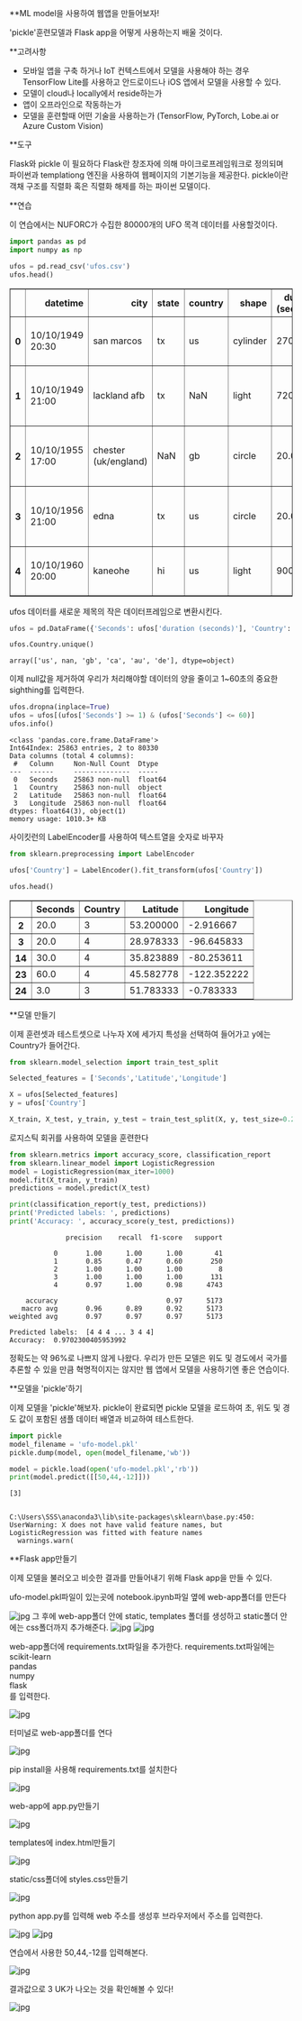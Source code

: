 **ML model을 사용하여 웹앱을 만들어보자!

'pickle'훈련모델과 Flask app을 어떻게 사용하는지 배울 것이다.

**고려사항
- 모바일 앱을 구축 하거나 IoT 컨텍스트에서 모델을 사용해야 하는 경우 TensorFlow Lite를 사용하고 안드로이드나 iOS 앱에서 모델을 사용할 수 있다.
- 모델이 cloud나 locally에서 reside하는가
- 앱이 오프라인으로 작동하는가
- 모델을 훈련할때 어떤 기술을 사용하는가 (TensorFlow, PyTorch, Lobe.ai or Azure Custom Vision)

**도구

Flask와 pickle 이 필요하다
Flask란 창조자에 의해 마이크로프레임워크로 정의되며 파이썬과 templationg 엔진을 사용하여 웹페이지의 기본기능을 제공한다.
pickle이란 객채 구조를 직렬화 혹은 직렬화 해제를 하는 파이썬 모델이다.

**연습

이 연습에서는 NUFORC가 수집한 80000개의 UFO 목격 데이터를 사용할것이다.


```python
import pandas as pd
import numpy as np

ufos = pd.read_csv('ufos.csv')
ufos.head()
```




<div>
<style scoped>
    .dataframe tbody tr th:only-of-type {
        vertical-align: middle;
    }

    .dataframe tbody tr th {
        vertical-align: top;
    }

    .dataframe thead th {
        text-align: right;
    }
</style>
<table border="1" class="dataframe">
  <thead>
    <tr style="text-align: right;">
      <th></th>
      <th>datetime</th>
      <th>city</th>
      <th>state</th>
      <th>country</th>
      <th>shape</th>
      <th>duration (seconds)</th>
      <th>duration (hours/min)</th>
      <th>comments</th>
      <th>date posted</th>
      <th>latitude</th>
      <th>longitude</th>
    </tr>
  </thead>
  <tbody>
    <tr>
      <th>0</th>
      <td>10/10/1949 20:30</td>
      <td>san marcos</td>
      <td>tx</td>
      <td>us</td>
      <td>cylinder</td>
      <td>2700.0</td>
      <td>45 minutes</td>
      <td>This event took place in early fall around 194...</td>
      <td>4/27/2004</td>
      <td>29.883056</td>
      <td>-97.941111</td>
    </tr>
    <tr>
      <th>1</th>
      <td>10/10/1949 21:00</td>
      <td>lackland afb</td>
      <td>tx</td>
      <td>NaN</td>
      <td>light</td>
      <td>7200.0</td>
      <td>1-2 hrs</td>
      <td>1949 Lackland AFB&amp;#44 TX.  Lights racing acros...</td>
      <td>12/16/2005</td>
      <td>29.384210</td>
      <td>-98.581082</td>
    </tr>
    <tr>
      <th>2</th>
      <td>10/10/1955 17:00</td>
      <td>chester (uk/england)</td>
      <td>NaN</td>
      <td>gb</td>
      <td>circle</td>
      <td>20.0</td>
      <td>20 seconds</td>
      <td>Green/Orange circular disc over Chester&amp;#44 En...</td>
      <td>1/21/2008</td>
      <td>53.200000</td>
      <td>-2.916667</td>
    </tr>
    <tr>
      <th>3</th>
      <td>10/10/1956 21:00</td>
      <td>edna</td>
      <td>tx</td>
      <td>us</td>
      <td>circle</td>
      <td>20.0</td>
      <td>1/2 hour</td>
      <td>My older brother and twin sister were leaving ...</td>
      <td>1/17/2004</td>
      <td>28.978333</td>
      <td>-96.645833</td>
    </tr>
    <tr>
      <th>4</th>
      <td>10/10/1960 20:00</td>
      <td>kaneohe</td>
      <td>hi</td>
      <td>us</td>
      <td>light</td>
      <td>900.0</td>
      <td>15 minutes</td>
      <td>AS a Marine 1st Lt. flying an FJ4B fighter/att...</td>
      <td>1/22/2004</td>
      <td>21.418056</td>
      <td>-157.803611</td>
    </tr>
  </tbody>
</table>
</div>



ufos 데이터를 새로운 제목의 작은 데이터프레임으로 변환시킨다.


```python
ufos = pd.DataFrame({'Seconds': ufos['duration (seconds)'], 'Country': ufos['country'],'Latitude': ufos['latitude'],'Longitude': ufos['longitude']})

ufos.Country.unique()
```




    array(['us', nan, 'gb', 'ca', 'au', 'de'], dtype=object)



이제 null값을 제거하여 우리가 처리해야할 데이터의 양을 줄이고 1~60초의 중요한 sighthing를 입력한다.


```python
ufos.dropna(inplace=True)
ufos = ufos[(ufos['Seconds'] >= 1) & (ufos['Seconds'] <= 60)]
ufos.info()
```

    <class 'pandas.core.frame.DataFrame'>
    Int64Index: 25863 entries, 2 to 80330
    Data columns (total 4 columns):
     #   Column     Non-Null Count  Dtype  
    ---  ------     --------------  -----  
     0   Seconds    25863 non-null  float64
     1   Country    25863 non-null  object 
     2   Latitude   25863 non-null  float64
     3   Longitude  25863 non-null  float64
    dtypes: float64(3), object(1)
    memory usage: 1010.3+ KB
    

사이킷런의 LabelEncoder를 사용하여 텍스트열을 숫자로 바꾸자


```python
from sklearn.preprocessing import LabelEncoder

ufos['Country'] = LabelEncoder().fit_transform(ufos['Country'])

ufos.head()
```




<div>
<style scoped>
    .dataframe tbody tr th:only-of-type {
        vertical-align: middle;
    }

    .dataframe tbody tr th {
        vertical-align: top;
    }

    .dataframe thead th {
        text-align: right;
    }
</style>
<table border="1" class="dataframe">
  <thead>
    <tr style="text-align: right;">
      <th></th>
      <th>Seconds</th>
      <th>Country</th>
      <th>Latitude</th>
      <th>Longitude</th>
    </tr>
  </thead>
  <tbody>
    <tr>
      <th>2</th>
      <td>20.0</td>
      <td>3</td>
      <td>53.200000</td>
      <td>-2.916667</td>
    </tr>
    <tr>
      <th>3</th>
      <td>20.0</td>
      <td>4</td>
      <td>28.978333</td>
      <td>-96.645833</td>
    </tr>
    <tr>
      <th>14</th>
      <td>30.0</td>
      <td>4</td>
      <td>35.823889</td>
      <td>-80.253611</td>
    </tr>
    <tr>
      <th>23</th>
      <td>60.0</td>
      <td>4</td>
      <td>45.582778</td>
      <td>-122.352222</td>
    </tr>
    <tr>
      <th>24</th>
      <td>3.0</td>
      <td>3</td>
      <td>51.783333</td>
      <td>-0.783333</td>
    </tr>
  </tbody>
</table>
</div>



**모델 만들기

이제 훈련셋과 테스트셋으로 나누자
X에 세가지 특성을 선택하여 들어가고 y에는 Country가 들어간다.


```python
from sklearn.model_selection import train_test_split

Selected_features = ['Seconds','Latitude','Longitude']

X = ufos[Selected_features]
y = ufos['Country']

X_train, X_test, y_train, y_test = train_test_split(X, y, test_size=0.2, random_state=0)
```

로지스틱 회귀를 사용하여 모델을 훈련한다


```python
from sklearn.metrics import accuracy_score, classification_report
from sklearn.linear_model import LogisticRegression
model = LogisticRegression(max_iter=1000)
model.fit(X_train, y_train)
predictions = model.predict(X_test)

print(classification_report(y_test, predictions))
print('Predicted labels: ', predictions)
print('Accuracy: ', accuracy_score(y_test, predictions))
```

                  precision    recall  f1-score   support
    
               0       1.00      1.00      1.00        41
               1       0.85      0.47      0.60       250
               2       1.00      1.00      1.00         8
               3       1.00      1.00      1.00       131
               4       0.97      1.00      0.98      4743
    
        accuracy                           0.97      5173
       macro avg       0.96      0.89      0.92      5173
    weighted avg       0.97      0.97      0.97      5173
    
    Predicted labels:  [4 4 4 ... 3 4 4]
    Accuracy:  0.9702300405953992
    

정확도는 약 96%로 나쁘지 않게 나왔다.
우리가 만든 모델은 위도 및 경도에서 국가를 추론할 수 있을 만큼 혁명적이지는 않지만 웹 앱에서 모델을 사용하기엔 좋은 연습이다.

**모델을 'pickle'하기

이제 모델을 'pickle'해보자. pickle이 완료되면 pickle 모델을 로드하여 초, 위도 및 경도 값이 포함된 샘플 데이터 배열과 비교하여 테스트한다.


```python
import pickle
model_filename = 'ufo-model.pkl'
pickle.dump(model, open(model_filename,'wb'))

model = pickle.load(open('ufo-model.pkl','rb'))
print(model.predict([[50,44,-12]]))
```

    [3]
    

    C:\Users\SSS\anaconda3\lib\site-packages\sklearn\base.py:450: UserWarning: X does not have valid feature names, but LogisticRegression was fitted with feature names
      warnings.warn(
    

**Flask app만들기

이제 모델을 불러오고 비슷한 결과를 만들어내기 위해 Flask app을 만들 수 있다.

ufo-model.pkl파일이 있는곳에 notebook.ipynb파일 옆에 web-app폴더를 만든다

![jpg](../images/2022-05-27-web/1.jpg)
그 후에 web-app폴더 안에 static, templates 폴더를 생성하고 static폴더 안에는 css폴더까지 추가해준다.
![jpg](../images/2022-05-27-web/2.jpg)
![jpg](../images/2022-05-27-web/3.jpg)

web-app폴더에 requirements.txt파일을 추가한다.
requirements.txt파일에는 <br/>
scikit-learn <br/>
pandas     <br/>
numpy        <br/>
flask         <br/>
를 입력한다.

![jpg](../images/2022-05-27-web/4.jpg)

터미널로 web-app폴더를 연다

![jpg](../images/2022-05-27-web/5.jpg)

pip install을 사용해 requirements.txt를 설치한다

![jpg](../images/2022-05-27-web/6.jpg)

web-app에 app.py만들기

![jpg](../images/2022-05-27-web/7.jpg)

templates에 index.html만들기

![jpg](../images/2022-05-27-web/8.jpg)

static/css폴더에 styles.css만들기

![jpg](../images/2022-05-27-web/9.jpg)

python app.py를 입력해 web 주소를 생성후 브라우저에서 주소를 입력한다.

![jpg](../images/2022-05-27-web/10.jpg)
![jpg](../images/2022-05-27-web/11.jpg)


연습에서 사용한 50,44,-12를 입력해본다.

![jpg](../images/2022-05-27-web/12.jpg)

결과값으로 3 UK가 나오는 것을 확인해볼 수 있다!

![jpg](../images/2022-05-27-web/13.jpg)
